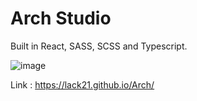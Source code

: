 # Arch Studio

Built in React, SASS, SCSS and Typescript.

![image](https://github.com/lack21/Arch/assets/100687592/a73858f7-1767-4755-a3a6-b63cf4a12de3)

Link : https://lack21.github.io/Arch/
